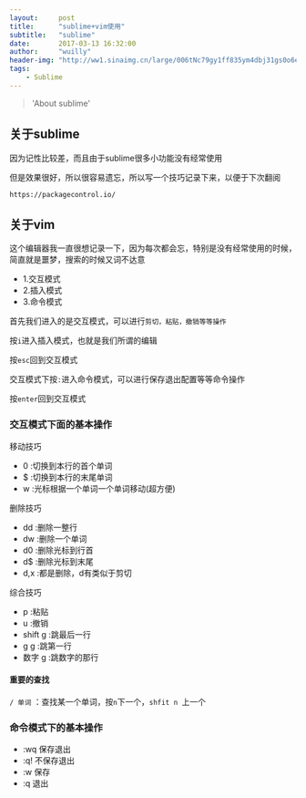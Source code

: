 ```yaml
---
layout:     post
title:      "sublime+vim使用"
subtitle:   "sublime"
date:       2017-03-13 16:32:00
author:     "wuilly"
header-img: "http://ww1.sinaimg.cn/large/006tNc79gy1ff835ym4dbj31gs0o6e81.jpg"
tags:
    - Sublime
---
```

> 'About sublime'


## 关于sublime

因为记性比较差，而且由于sublime很多小功能没有经常使用

但是效果很好，所以很容易遗忘，所以写一个技巧记录下来，以便于下次翻阅

`https://packagecontrol.io/`

## 关于vim


这个编辑器我一直很想记录一下，因为每次都会忘，特别是没有经常使用的时候，简直就是噩梦，搜索的时候又词不达意


* 1.交互模式
* 2.插入模式
* 3.命令模式


首先我们进入的是交互模式，可以进行`剪切，粘贴，撤销等等操作`

按`i`进入插入模式，也就是我们所谓的编辑

按`esc`回到交互模式

交互模式下按`:`进入命令模式，可以进行保存退出配置等等命令操作

按`enter`回到交互模式

### 交互模式下面的基本操作

移动技巧

* 0 :切换到本行的首个单词
* $ :切换到本行的末尾单词
* w :光标根据一个单词一个单词移动(超方便)

删除技巧

* dd :删除一整行
* dw :删除一个单词
* d0 :删除光标到行首
* d$ :删除光标到末尾
* d,x :都是删除，d有类似于剪切

综合技巧

* p :粘贴
* u :撤销
* shift g :跳最后一行
* g g :跳第一行
* 数字 g :跳数字的那行

#### 重要的查找

 `/ 单词` ：查找某一个单词，按`n`下一个，`shfit n `上一个



### 命令模式下的基本操作

* :wq 保存退出
* :q! 不保存退出
* :w 保存
* :q 退出
